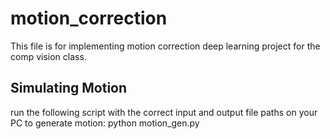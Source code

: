 # motion_correction
This file is for implementing motion correction deep learning project for the comp vision class.

## Simulating Motion
run the following script with the correct input and output file paths on your PC to generate motion: python motion_gen.py
